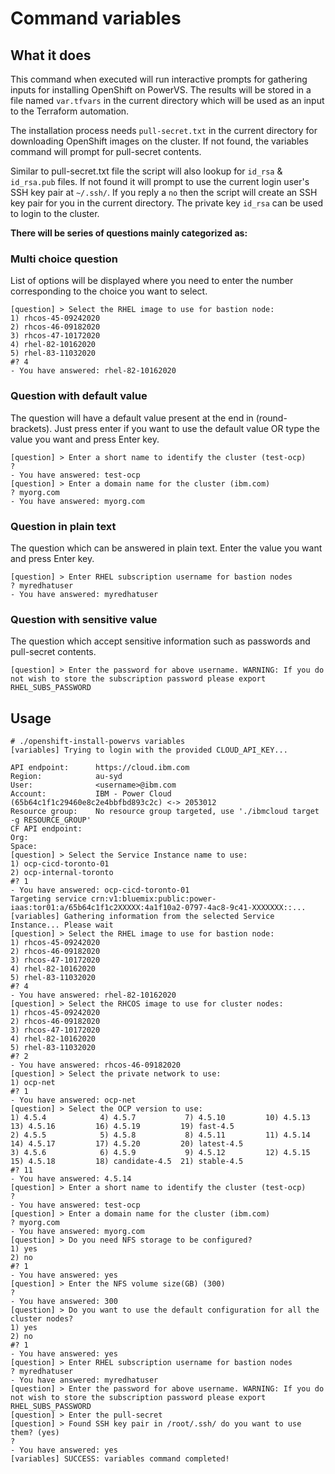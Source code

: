 # Command variables

## What it does

This command when executed will run interactive prompts for gathering inputs for installing OpenShift on PowerVS. The results will be stored in a file named `var.tfvars` in the current directory which will be used as an input to the Terraform automation.

The installation process needs `pull-secret.txt` in the current directory for downloading OpenShift images on the cluster. If not found, the variables command will prompt for pull-secret contents.

Similar to pull-secret.txt file the script will also lookup for `id_rsa` & `id_rsa.pub` files. If not found it will prompt to use the current login user's SSH key pair at `~/.ssh/`. If you reply a `no` then the script will create an SSH key pair for you in the current directory. The private key `id_rsa` can be used to login to the cluster.


**There will be series of questions mainly categorized as:**

### Multi choice question
List of options will be displayed where you need to enter the number corresponding to the choice you want to select.
```
[question] > Select the RHEL image to use for bastion node:
1) rhcos-45-09242020
2) rhcos-46-09182020
3) rhcos-47-10172020
4) rhel-82-10162020
5) rhel-83-11032020
#? 4
- You have answered: rhel-82-10162020
```

### Question with default value
The question will have a default value present at the end in (round-brackets). Just press enter if you want to use the default value OR type the value you want and press Enter key.
```
[question] > Enter a short name to identify the cluster (test-ocp)
?
- You have answered: test-ocp
[question] > Enter a domain name for the cluster (ibm.com)
? myorg.com
- You have answered: myorg.com

```

### Question in plain text
The question which can be answered in plain text. Enter the value you want and press Enter key.
```
[question] > Enter RHEL subscription username for bastion nodes
? myredhatuser
- You have answered: myredhatuser
```

### Question with sensitive value
The question which accept sensitive information such as passwords and pull-secret contents.
```
[question] > Enter the password for above username. WARNING: If you do not wish to store the subscription password please export RHEL_SUBS_PASSWORD
```


## Usage

```
# ./openshift-install-powervs variables
[variables] Trying to login with the provided CLOUD_API_KEY...

API endpoint:      https://cloud.ibm.com
Region:            au-syd
User:              <username>@ibm.com
Account:           IBM - Power Cloud (65b64c1f1c29460e8c2e4bbfbd893c2c) <-> 2053012
Resource group:    No resource group targeted, use './ibmcloud target -g RESOURCE_GROUP'
CF API endpoint:
Org:
Space:
[question] > Select the Service Instance name to use:
1) ocp-cicd-toronto-01
2) ocp-internal-toronto
#? 1
- You have answered: ocp-cicd-toronto-01
Targeting service crn:v1:bluemix:public:power-iaas:tor01:a/65b64c1f1c2XXXXX:4a1f10a2-0797-4ac8-9c41-XXXXXXX::...
[variables] Gathering information from the selected Service Instance... Please wait
[question] > Select the RHEL image to use for bastion node:
1) rhcos-45-09242020
2) rhcos-46-09182020
3) rhcos-47-10172020
4) rhel-82-10162020
5) rhel-83-11032020
#? 4
- You have answered: rhel-82-10162020
[question] > Select the RHCOS image to use for cluster nodes:
1) rhcos-45-09242020
2) rhcos-46-09182020
3) rhcos-47-10172020
4) rhel-82-10162020
5) rhel-83-11032020
#? 2
- You have answered: rhcos-46-09182020
[question] > Select the private network to use:
1) ocp-net
#? 1
- You have answered: ocp-net
[question] > Select the OCP version to use:
1) 4.5.4            4) 4.5.7           7) 4.5.10         10) 4.5.13         13) 4.5.16         16) 4.5.19         19) fast-4.5
2) 4.5.5            5) 4.5.8           8) 4.5.11         11) 4.5.14         14) 4.5.17         17) 4.5.20         20) latest-4.5
3) 4.5.6            6) 4.5.9           9) 4.5.12         12) 4.5.15         15) 4.5.18         18) candidate-4.5  21) stable-4.5
#? 11
- You have answered: 4.5.14
[question] > Enter a short name to identify the cluster (test-ocp)
?
- You have answered: test-ocp
[question] > Enter a domain name for the cluster (ibm.com)
? myorg.com
- You have answered: myorg.com
[question] > Do you need NFS storage to be configured?
1) yes
2) no
#? 1
- You have answered: yes
[question] > Enter the NFS volume size(GB) (300)
?
- You have answered: 300
[question] > Do you want to use the default configuration for all the cluster nodes?
1) yes
2) no
#? 1
- You have answered: yes
[question] > Enter RHEL subscription username for bastion nodes
? myredhatuser
- You have answered: myredhatuser
[question] > Enter the password for above username. WARNING: If you do not wish to store the subscription password please export RHEL_SUBS_PASSWORD
[question] > Enter the pull-secret
[question] > Found SSH key pair in /root/.ssh/ do you want to use them? (yes)
?
- You have answered: yes
[variables] SUCCESS: variables command completed!
```
